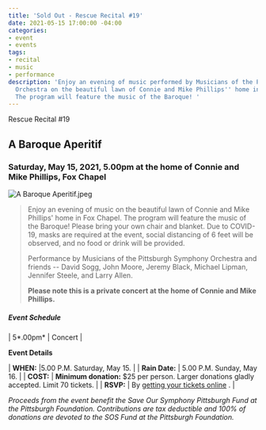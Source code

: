 ```yaml
---
title: 'Sold Out - Rescue Recital #19'
date: 2021-05-15 17:00:00 -04:00
categories:
- event
- events
tags:
- recital
- music
- performance
description: 'Enjoy an evening of music performed by Musicians of the Pittsburgh Sympony
  Orchestra on the beautiful lawn of Connie and Mike Phillips'' home in Fox Chapel.
  The program will feature the music of the Baroque! '
---
```


Rescue Recital #19

## A Baroque Aperitif

### Saturday, May 15, 2021, 5.00pm at the home of Connie and Mike Phillips, Fox Chapel

![A Baroque Aperitif.jpeg](/uploads/A%20Baroque%20Aperitif.jpeg)

> Enjoy an evening of music on the beautiful lawn of Connie and Mike Phillips' home in Fox Chapel. The program will feature the music of the Baroque! Please bring your own chair and blanket. Due to COVID-19, masks are required at the event, social distancing of 6 feet will be observed, and no food or drink will be provided.
>
> Performance by Musicians of the Pittsburgh Symphony Orchestra and friends -- David Sogg, John Moore, Jeremy Black, Michael Lipman, Jennifer Steele, and Larry Allen.
>
> **Please note this is a private concert at the home of Connie and Mike Phillips.**

##### **Event Schedule**

| 5\*.00pm\*  | Concert |

**Event Details**

| **WHEN:**  |5.00 P.M. Saturday, May 15. |
| **Rain Date:**  | 5.00 P.M. Sunday, May 16. |
| **COST:**  | **Minimum donation:** $25 per person. Larger donations gladly accepted. Limit 70 tickets. |
| **RSVP:**  | By [getting your tickets online](https://squareup.com/store/save-our-symphony-pittsburgh) . |

*Proceeds from the event benefit the Save Our Symphony Pittsburgh Fund at the Pittsburgh Foundation.  Contributions are tax deductible and 100% of donations are devoted to the SOS Fund at the Pittsburgh Foundation.*